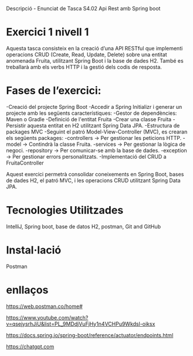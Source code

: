 Descripció - Enunciat de Tasca S4.02 Api Rest amb Spring boot

# Exercici 1 nivell 1

Aquesta tasca consisteix en la creació d’una API RESTful que implementi operacions CRUD (Create, Read, Update, Delete) sobre una entitat anomenada Fruita, utilitzant Spring Boot i la base de dades H2. També es treballarà amb els verbs HTTP i la gestió dels codis de resposta.

# Fases de l’exercici:

-Creació del projecte Spring Boot
-Accedir a Spring Initializr i generar un projecte amb les següents característiques:
-Gestor de dependències: Maven o Gradle
-Definició de l'entitat Fruita
-Crear una classe Fruita
-Persistir aquesta entitat en H2 utilitzant Spring Data JPA.
-Estructura de packages MVC
-Seguint el patró Model-View-Controller (MVC), es crearan els següents packages:
-controllers → Per gestionar les peticions HTTP.
-model → Contindrà la classe Fruita.
-services → Per gestionar la lògica de negoci.
-repository → Per comunicar-se amb la base de dades.
-exception → Per gestionar errors personalitzats.
-Implementació del CRUD a FruitaController

Aquest exercici permetrà consolidar coneixements en Spring Boot, bases de dades H2, el patró MVC, i les operacions CRUD utilitzant Spring Data JPA.

# Tecnologies Utilitzades

IntelliJ, Spring boot, base de datos H2, postman, Git and GitHub

# Instal·lació 

Postman

# enllaços

https://web.postman.co/home#

https://www.youtube.com/watch?v=qsejysrhJiU&list=PL_9MDdjVuFjHy1n4VCHPu9Wkdsl-oiksx

https://docs.spring.io/spring-boot/reference/actuator/endpoints.html

https://chatgpt.com
